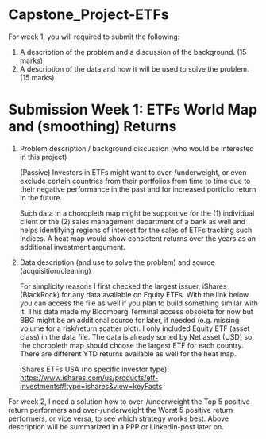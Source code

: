 # Capstone_Project-ETFs
For week 1, you will required to submit the following:

1. A description of the problem and a discussion of the background. (15 marks)
2. A description of the data and how it will be used to solve the problem. (15 marks)

# Submission Week 1: ETFs World Map and (smoothing) Returns

1. Problem description / background discussion (who would be interested in this project)

   (Passive) Investors in ETFs might want to over-/underweight, or even exclude certain countries from their portfolios from time to time due to their negative performance in the past and for increased portfolio return in the future.

    Such data in a choropleth map might be supportive for the (1) individual client or the (2) sales management department of a bank as well and helps identifying regions of interest for the sales of ETFs tracking such indices.  A heat map would show consistent returns over the years as an additional investment argument.

2.	Data description (and use to solve the problem) and source (acquisition/cleaning)

    For simplicity reasons I first checked the largest issuer, iShares (BlackRock) for any data available on Equity ETFs.
With the link below you can access the file as well if you plan to build something similar with it. This data made my Bloomberg Terminal access obsolete for now but BBG might be an additional source for later, if needed (e.g. missing volume for a risk/return scatter plot).
I only included Equity ETF (asset class) in the data file. The data is already sorted by Net asset (USD) so the choropleth map should choose the largest ETF for each country. There are different YTD returns available as well for the heat map.

    iShares ETFs USA (no specific investor type): 
https://www.ishares.com/us/products/etf-investments#!type=ishares&view=keyFacts

For week 2, I need a solution how to over-/underweight the Top 5 positive return performers and over-/underweight the Worst 5 positive return performers, or vice versa, to see which strategy works best. Above description will be summarized in a PPP or LinkedIn-post later on.
